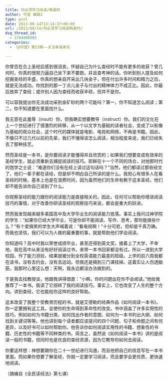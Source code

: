 ```yaml
---
title: 你必须学习阅读/韩君时
author: 守望 编辑2
type: post
date: 2013-08-14T13:14:37+00:00
url: /2013/08/14/你必须学习阅读韩君时/
dsq_thread_id:
  - 1794406993
categories:
  - 《@守望》第53期——关注单身弟兄

---
```

你曾否在合上圣经后感到很沮丧，怀疑自己为什么查经时不能有更多的收获？曾几何时，你真的很努力逼自己坐下来不要跑，并且查考神的话。你听到别人提及如何挖掘圣经的丰盛，你真的想亲自开采出几块金子，但在付出许多时间和精力之后，就是无法成功。你找到的那一丁点儿金子与付出的精神体力不成正比。因此，你最后放弃了查经；或许别人因为查经而收获丰硕，但并不是你。 

可以容我提出你无法成功采到金矿砂的两个可能吗？第一，你不知道怎么阅读；第二，你不知道要在里面找什么。 

我无意在此羞辱（insult）你，但我确实想要教导（instruct）你。我们的文化在上一个世纪进行了很激烈的转移，从一个以文字为基础的读者社会，变成了以影像为基础的观众社会，这个时代的媒体就是电影、电视和网络，不再是书籍。因此，不像只不过几代以前的先辈，我们不懂得该怎么阅读，相当程度来说，我们已经失去了那种技艺。 

然而圣经是一本书，是你要阅读才能懂得并且欣赏的；如果我们想要变成有效率的圣经学生，就必须重新去捕捉阅读的技巧。耶稣在十一个不同的场合，对他那时代的饱学之士说：&ldquo;难道你们没有在经上读过这句话吗？&rdquo;当然，他们都读过那些经文了，他们一辈子都在读经，但是却不明白自己所读的是什么。我担心有很多人在看圣经的时候，基本上也是在浪费时间，因为虽然他们的生命有赖于这本圣经，他们却不能告诉你自己读到了什么。 

你观察圣经的能力跟你的阅读能力是直接相关的，因此，任何可以帮助你增进阅读技巧的事情，对于改善你研读圣经的观察技巧来说，都会是重大的跃进。 

然而我发现越来越多美国高中及大学毕业生的阅读能力低落。事实上我问过神学院的学生：&ldquo;如果你已经大学毕业，可是你却不能阅读、写作、思考，那你能做些什么？&rdquo;有个爱搞笑的学生大声喊着说：&ldquo;看电视啊！&rdquo;十分可悲，但却是千真万确。而我也坚信，我们可以为人做的最重要的事，就是帮助他们学会阅读。 

你知道吗？高中时我以荣誉成绩毕业，甚至还得到英文奖。接着上了大学，不幸地，我在高中从来没有好好阅读过书，来带一本书回家都没有过。所以一进到大学校园，作了能力测验，结果就被分到全校英语能力最差的班级。上学的前六周我都在读书，没有去约会，没有去运动。但我还是搞到三门课挂掉。这着实让人伤透脑筋，我那时心里这么想：天啊，我永远都没办法做到的。 

于是我去找教授谈，他跟我讲得很直：&ldquo;小韩，你的问题出在你不会阅读。&rdquo;他给我推荐了一本书。我读了它扭转了我的阅读技巧。事实上，它也改变了人生的整个方向。讲到查经，它也能给你这样的良好帮助。 

这本改变了我整个受教育历程的书，就是艾德勒的经典作品《如何阅读一本书》。你一定要拥有这工具，会使你的生命得到革命性的改变。书中涵盖了许多实用性的技巧，例如如何为书籍分类、如何找出作者的意图、如何为一本书列出大纲、如何找到关键词等等。他也讲到每个读者都应该提问的四个问题、句子和命题之间有何差异，以及好书可以如何帮助你。他告诉你如何阅读实用性的书籍、想象性的书籍、历史性的书籍等不同种类的书。简言之，虽然说《如何阅读一本书》讲的是阅读一般的书籍，但同时也是优良的查经资源，因为它教导你如何去阅读。 

你要这样想：神想要跟你在二十一世纪进行沟通，而且他把自己的信息写在一本书里面。而如果你想要了解圣经，你就一定要学习阅读，而且要学会更优质、更快速地阅读。 

（摘编自《全民读经法》第七课） 

&nbsp;